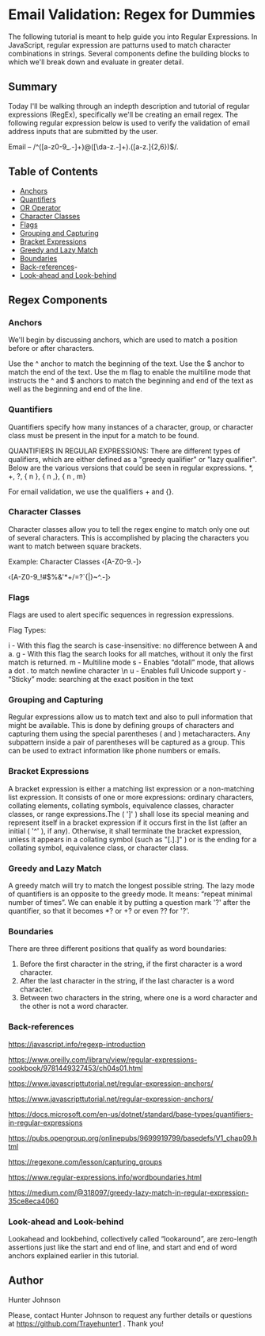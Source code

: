 # Email Validation: Regex for Dummies

The following tutorial is meant to help guide you into Regular Expressions. In JavaScript, regular expression are patturns used to match character combinations in strings. Several components define the building blocks to which we'll break down and evaluate in greater detail.

## Summary

Today I'll be walking through an indepth description and tutorial of regular expressions (RegEx), specifically we'll be creating an email regex. The following regular expression below is used to verify the validation of email address inputs that are submitted by the user. 

Email – /^([a-z0-9_\.-]+)@([\da-z\.-]+)\.([a-z\.]{2,6})$/.

## Table of Contents

- [Anchors](#anchors)
- [Quantifiers](#quantifiers)
- [OR Operator](#or-operator)
- [Character Classes](#character-classes)
- [Flags](#flags)
- [Grouping and Capturing](#grouping-and-capturing)
- [Bracket Expressions](#bracket-expressions)
- [Greedy and Lazy Match](#greedy-and-lazy-match)
- [Boundaries](#boundaries)
- [Back-references](#back-references)-
- [Look-ahead and Look-behind](#look-ahead-and-look-behind)

## Regex Components

### Anchors

We'll begin by discussing anchors, which are used to match a position before or after characters.

Use the ^ anchor to match the beginning of the text.
Use the $ anchor to match the end of the text.
Use the m flag to enable the multiline mode that instructs the ^ and $ anchors to match the beginning and end of the text as well as the beginning and end of the line.

### Quantifiers

Quantifiers specify how many instances of a character, group, or character class must be present in the input for a match to be found.

QUANTIFIERS IN REGULAR EXPRESSIONS: There are different types of qualifiers, which are either defined as a "greedy qualifier" or "lazy qualifier". Below are the various versions that could be seen in regular expressions.  *, +, ?, { n }, { n ,}, { n , m}


For email validation, we use the qualifiers + and {}.


### Character Classes

Character classes allow you to tell the regex engine to match only one out of several characters. This is accomplished by placing the characters you want to match between square brackets.

Example: Character Classes
‹[A-Z0-9.-]› 

‹[A-Z0-9_!#$%&'*+/=?`{|}~^.-]›
 
### Flags

Flags are used to alert specific sequences in regression expressions.

Flag Types: 

i - With this flag the search is case-insensitive: no difference between A and a.
g - With this flag the search looks for all matches, without it only the first match is returned.
m - Multiline mode
s - Enables “dotall” mode, that allows a dot . to match newline character \n
u - Enables full Unicode support
y - “Sticky” mode: searching at the exact position in the text

### Grouping and Capturing

Regular expressions allow us to match text and also to pull information that might be available. This is done by defining groups of characters and capturing them using the special parentheses ( and ) metacharacters. Any subpattern inside a pair of parentheses will be captured as a group. This can be used to extract information like phone numbers or emails.

### Bracket Expressions

A bracket expression is either a matching list expression or a non-matching list expression. It consists of one or more expressions: ordinary characters, collating elements, collating symbols, equivalence classes, character classes, or range expressions.The <right-square-bracket> ( ']' ) shall lose its special meaning and represent itself in a bracket expression if it occurs first in the list (after an initial <circumflex> ( '^' ), if any). Otherwise, it shall terminate the bracket expression, unless it appears in a collating symbol (such as "[.].]" ) or is the ending <right-square-bracket> for a collating symbol, equivalence class, or character class.

### Greedy and Lazy Match

A greedy match will try to match the longest possible string. The lazy mode of quantifiers is an opposite to the greedy mode. It means: “repeat minimal number of times”. We can enable it by putting a question mark '?' after the quantifier, so that it becomes *? or +? or even ?? for '?'.


### Boundaries

There are three different positions that qualify as word boundaries:

1. Before the first character in the string, if the first character is a word character.
2. After the last character in the string, if the last character is a word character.
3. Between two characters in the string, where one is a word character and the other is not a word character.

### Back-references

https://javascript.info/regexp-introduction

https://www.oreilly.com/library/view/regular-expressions-cookbook/9781449327453/ch04s01.html

https://www.javascripttutorial.net/regular-expression-anchors/

https://www.javascripttutorial.net/regular-expression-anchors/

https://docs.microsoft.com/en-us/dotnet/standard/base-types/quantifiers-in-regular-expressions

https://pubs.opengroup.org/onlinepubs/9699919799/basedefs/V1_chap09.html

https://regexone.com/lesson/capturing_groups

https://www.regular-expressions.info/wordboundaries.html

https://medium.com/@318097/greedy-lazy-match-in-regular-expression-35ce8eca4060

### Look-ahead and Look-behind

Lookahead and lookbehind, collectively called “lookaround”, are zero-length assertions just like the start and end of line, and start and end of word anchors explained earlier in this tutorial. 

## Author
Hunter Johnson 

Please, contact Hunter Johnson to request any further details or questions at https://github.com/Trayehunter1 . Thank you! 
